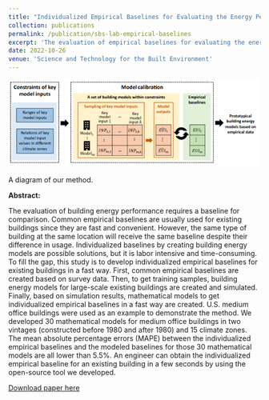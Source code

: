 ```yaml
---
title: "Individualized Empirical Baselines for Evaluating the Energy Performance of Existing Buildings"
collection: publications
permalink: /publication/sbs-lab-empirical-baselines
excerpt: 'The evaluation of empirical baselines for evaluating the energy performance of multiple buildings.'
date: 2022-10-26
venue: 'Science and Technology for the Built Environment'
---
```


 <img src="/files/paper_images/sbs-lab-empirical-baselines-image.png" alt="A visual diagram of our method"> 

 A diagram of our method.

<b>Abstract:</b>

The evaluation of building energy performance requires a baseline for comparison. Common empirical baselines are usually used for existing buildings since they are fast and convenient. However, the same type of building at the same location will receive the same baseline despite their difference in usage. Individualized baselines by creating building energy models are possible solutions, but it is labor intensive and time-consuming. To fill the gap, this study is to develop individualized empirical baselines for existing buildings in a fast way. First, common empirical baselines are created based on survey data. Then, to get training samples, building energy models for large-scale existing buildings are created and simulated. Finally, based on simulation results, mathematical models to get individualized empirical baselines in a fast way are created. U.S. medium office buildings were used as an example to demonstrate the method. We developed 30 mathematical models for medium office buildings in two vintages (constructed before 1980 and after 1980) and 15 climate zones. The mean absolute percentage errors (MAPE) between the individualized empirical baselines and the modeled baselines for those 30 mathematical models are all lower than 5.5%. An engineer can obtain the individualized empirical baseline for an existing building in a few seconds by using the open-source tool we developed.

[Download paper here](/files/papers/sbs-lab-empirical-baselines.pdf)